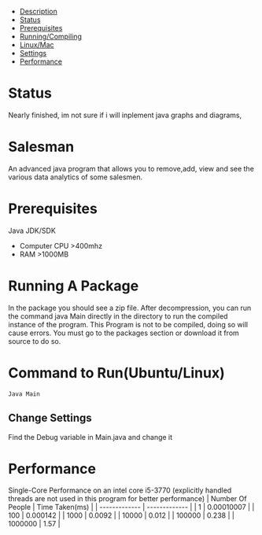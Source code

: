 - [Description](#Salesman)
- [Status](#status)
- [Prerequisites](#prerequisites)
- [Running/Compiling](#running-a-package)
- [Linux/Mac](#command-to-runubuntulinux)
- [Settings](#change-settings)
- [Performance](#performance)


# Status
Nearly finished, im not sure if i will inplement java graphs and diagrams,
# Salesman
An advanced java program that allows you to remove,add, view and see the various data analytics of some salesmen.
# Prerequisites
Java JDK/SDK
- Computer CPU >400mhz
- RAM >1000MB
# Running A Package
In the package you should see a zip file. After decompression, you can run the command java Main directly in the directory to run the compiled instance of the program.
This Program is not to be compiled, doing so will cause errors. You must go to the packages section or download it from source to do so.
# Command to Run(Ubuntu/Linux)
```
Java Main
```
## Change Settings
Find the Debug variable in Main.java and change it
# Performance
Single-Core Performance on an intel core i5-3770 (explicitly handled threads are not used in this program for better performance)
| Number Of People  | Time Taken(ms) |
| ------------- | ------------- |
| 1  | 0.00010007  |
| 100  | 0.000142  |
| 1000  | 0.0092   |
| 10000  | 0.012   |
| 100000  | 0.238  |
| 1000000  | 1.57  |
